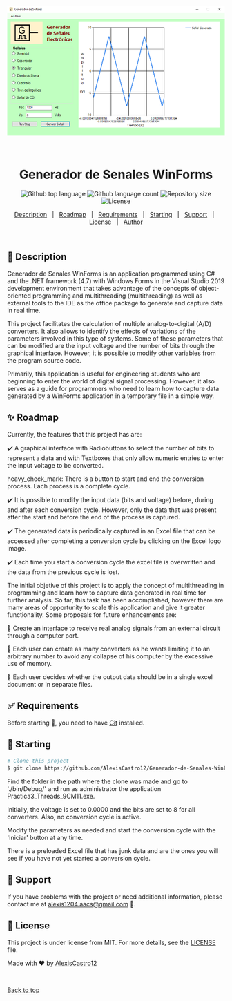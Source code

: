 <div align="center" id="top"> 
  <img src="./Generador-de-Senales-WinForms.png" alt="Generador de Senales WinForms" />

  &#xa0;
</div>

<h1 align="center">Generador de Senales WinForms</h1>

<p align="center">
  <img alt="Github top language" src="https://img.shields.io/github/languages/top/AlexisCastro12/Generador-de-Senales-WinForms?color=56BEB8">

  <img alt="Github language count" src="https://img.shields.io/github/languages/count/AlexisCastro12/Generador-de-Senales-WinForms?color=56BEB8">

  <img alt="Repository size" src="https://img.shields.io/github/repo-size/AlexisCastro12/Generador-de-Senales-WinForms?color=56BEB8">

  <img alt="License" src="https://img.shields.io/github/license/AlexisCastro12/Generador-de-Senales-WinForms?color=56BEB8">
</p>


<p align="center">
  <a href="#dart-description">Description</a> &#xa0; | &#xa0; 
  <a href="#sparkles-roadmap">Roadmap</a> &#xa0; | &#xa0;
  <a href="#white_check_mark-requirements">Requirements</a> &#xa0; | &#xa0;
  <a href="#checkered_flag-starting">Starting</a> &#xa0; | &#xa0;
  <a href="#wrench-support">Support</a> &#xa0; | &#xa0;
  <a href="#memo-license">License</a> &#xa0; | &#xa0;
  <a href="https://github.com/AlexisCastro12" target="_blank">Author</a>
</p>

<br>

## :dart: Description ##

Generador de Senales WinForms is an application programmed using C# and the .NET framework (4.7) with Windows Forms in the Visual Studio 2019 development environment that takes advantage of the concepts of object-oriented programming and multithreading (multithreading) as well as external tools to the IDE as the office package to generate and capture data in real time.

This project facilitates the calculation of multiple analog-to-digital (A/D) converters. It also allows to identify the effects of variations of the parameters involved in this type of systems. Some of these parameters that can be modified are the input voltage and the number of bits through the graphical interface. However, it is possible to modify other variables from the program source code.

Primarily, this application is useful for engineering students who are beginning to enter the world of digital signal processing. However, it also serves as a guide for programmers who need to learn how to capture data generated by a WinForms application in a temporary file in a simple way.

## :sparkles: Roadmap

Currently, the features that this project has are:

:heavy_check_mark: A graphical interface with Radiobuttons to select the number of bits to represent a data and with Textboxes that only allow numeric entries to enter the input voltage to be converted.

heavy_check_mark: There is a button to start and end the conversion process. Each process is a complete cycle.

:heavy_check_mark: It is possible to modify the input data (bits and voltage) before, during and after each conversion cycle. However, only the data that was present after the start and before the end of the process is captured.

:heavy_check_mark: The generated data is periodically captured in an Excel file that can be accessed after completing a conversion cycle by clicking on the Excel logo image.

:heavy_check_mark: Each time you start a conversion cycle the excel file is overwritten and the data from the previous cycle is lost.

The initial objetive of this project is to apply the concept of multithreading in programming and learn how to capture data generated in real time for further analysis. So far, this task has been accomplished, however there are many areas of opportunity to scale this application and give it greater functionality. Some proposals for future enhancements are:

:pushpin: Create an interface to receive real analog signals from an external circuit through a computer port.

:pushpin: Each user can create as many converters as he wants limiting it to an arbitrary number to avoid any collapse of his computer by the excessive use of memory.

:pushpin: Each user decides whether the output data should be in a single excel document or in separate files.

## :white_check_mark: Requirements

Before starting :checkered_flag:, you need to have [Git](https://git-scm.com) installed.

## :checkered_flag: Starting

```bash
# Clone this project
$ git clone https://github.com/AlexisCastro12/Generador-de-Senales-WinForms.git

```

Find the folder in the path where the clone was made and go to './bin/Debug/' and run as administrator the application Practica3_Threads_9CM11.exe.

Initially, the voltage is set to 0.0000 and the bits are set to 8 for all converters. Also, no conversion cycle is active.

Modify the parameters as needed and start the conversion cycle with the 'Iniciar' button at any time.

There is a preloaded Excel file that has junk data and are the ones you will see if you have not yet started a conversion cycle.


## :wrench: Support ##

If you have problems with the project or need additional information, please contact me at <alexis1204.aacs@gmail.com> :e-mail:.

## :memo: License ##

This project is under license from MIT. For more details, see the [LICENSE](LICENSE) file.


Made with :heart: by <a href="https://github.com/AlexisCastro12" target="_blank">AlexisCastro12</a>

&#xa0;

<a href="#top">Back to top</a>

